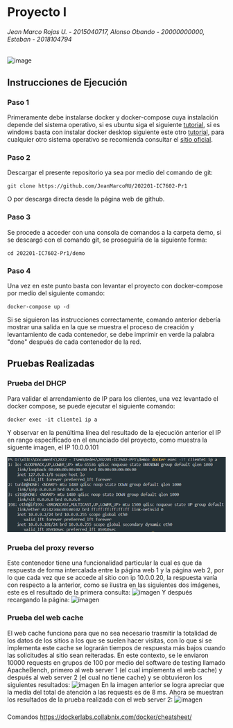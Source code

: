 # Proyecto I

###### Jean Marco Rojas U. - 2015040717, Alonso Obando - 20000000000, Esteban - 2018104794

![image](https://user-images.githubusercontent.com/15478613/162591470-a658ec42-2ce4-4e73-abef-aea8b82d2c0d.png)

## Instrucciones de Ejecución

### Paso 1

Primeramente debe instalarse docker y docker-compose cuya instalación depende del sistema operativo, si es ubuntu siga el siguiente [tutorial](https://www.digitalocean.com/community/tutorials/how-to-install-and-use-docker-compose-on-ubuntu-20-04-es), si es windows basta con instalar docker desktop siguiente este otro [tutorial](https://docs.docker.com/desktop/windows/install/), para cualquier otro sistema operativo se recomienda consultar el [sitio oficial](https://docs.docker.com/get-docker/).

### Paso 2

Descargar el presente repositorio ya sea por medio del comando de git:

```
git clone https://github.com/JeanMarcoRU/202201-IC7602-Pr1
```

O por descarga directa desde la página web de github.

### Paso 3

Se procede a acceder con una consola de comandos a la carpeta demo, si se descargó con el comando git, se proseguiría de la siguiente forma:

```
cd 202201-IC7602-Pr1/demo
```

### Paso 4

Una vez en este punto basta con levantar el proyecto con docker-compose por medio del siguiente comando:

```
docker-compose up -d
```

Si se siguieron las instrucciones correctamente, comando anterior debería mostrar una salida en la que se muestra el proceso de creación y levantamiento de cada contenedor, se debe imprimir en verde la palabra "done" después de cada contenedor de la red.

## Pruebas Realizadas

### Prueba del DHCP

Para validar el arrendamiento de IP para los clientes, una vez levantado el docker compose, se puede ejecutar el siguiente comando:

```
docker exec -it cliente1 ip a
```

Y observar en la penúltima línea del resultado de la ejecución anterior el IP en rango especificado en el enunciado del proyecto, como muestra la siguente imagen, el IP 10.0.0.101

![imagen](https://github.com/JeanMarcoRU/202201-IC7602-Pr1/blob/main/pruebas/cliente1%20ip%20address.png)

### Prueba del proxy reverso

Este contenedor tiene una funcionalidad particular la cual es que da respuesta de forma intercalada entre la página web 1 y la página web 2, por lo que cada vez que se accede al sitio con ip 10.0.0.20, la respuesta varía con respecto a la anterior, como se ilustra en las siguientes dos imágenes, este es el resultado de la primera consulta:
![imagen](https://github.com/JeanMarcoRU/202201-IC7602-Pr1/blob/main/pruebas/request1.png)
Y después recargando la página:
![imagen](https://github.com/JeanMarcoRU/202201-IC7602-Pr1/blob/main/pruebas/request2.png)

### Prueba del web cache

El web cache funciona para que no sea necesario trasmitir la totalidad de los datos de los sitios a los que se suelen hacer visitas, con lo que si se implementa este cache se lograrán tiempos de respuesta más bajos cuando las solicitudes al sitio sean reiteradas. En este contexto, se le enviaron 10000 requests en grupos de 100 por medio del software de testing llamado ApacheBench, primero al web server 1 (el cual implementa el web cache) y después al web server 2 (el cual no tiene cache) y se obtuvieron los siguientes resultados:
![imagen](https://github.com/JeanMarcoRU/202201-IC7602-Pr1/blob/main/pruebas/test1.png)
En la imagen anterior se logra apreciar que la media del total de atención a las requests es de 8 ms.
Ahora se muestran los resultados de la prueba realizada con el web server 2:
![imagen](https://github.com/JeanMarcoRU/202201-IC7602-Pr1/blob/main/pruebas/test2.png)

###

Comandos
https://dockerlabs.collabnix.com/docker/cheatsheet/
